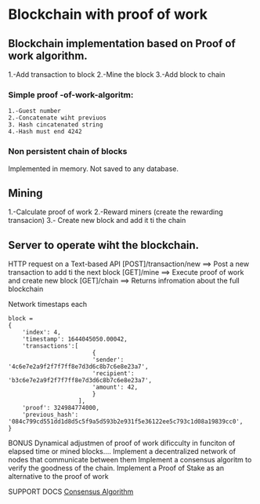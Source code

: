 # Blockchain with proof of work

## Blockchain implementation based on Proof of work algorithm.

1.-Add transaction to block
2.-Mine the block
3.-Add block to chain

### Simple proof -of-work-algoritm:
    1.-Guest number
    2.-Concatenate wiht previuos
    3. Hash cincatenated string
    4.-Hash must end 4242


### Non persistent chain of blocks
Implemented in memory. Not saved to any database.


## Mining
1.-Calculate proof of work
2.-Reward miners (create the rewarding transacion)
3.- Create new block and add it ti the chain


## Server to operate wiht the blockchain.
HTTP request on a Text-based API
[POST]/transaction/new ==> Post a new transaction to add ti the next block
[GET]/mine             ==> Execute proof of work and create new block
[GET]/chain            ==> Returns infromation about the full blockchain

Network timestaps each 

```
block =
{   
    'index': 4,
    'timestamp': 1644045050.00042,
    'transactions':[
                        {
                        'sender': '4c6e7e2a9f2f7f7ff8e7d3d6c8b7c6e8e23a7',
                        'recipient': 'b3c6e7e2a9f2f7f7ff8e7d3d6c8b7c6e8e23a7',
                        'amount': 42,
                        }
                    ],
    'proof': 324984774000,
    'previous_hash': '084c799cd551dd1d8d5c5f9a5d593b2e931f5e36122ee5c793c1d08a19839cc0',
}   
```
BONUS
Dynamical adjustmen of proof of work dificculty in funciton of elapsed time or mined blocks....
Implement a decentralized network of nodes that communicate between them
Implement a consensus algoritm to verify the goodness of the chain.
Implement a Proof of Stake as an alternative to the proof of work

SUPPORT DOCS
[Consensus Algorithm](https://en.wikipedia.org/wiki/Consensus_(computer_science))